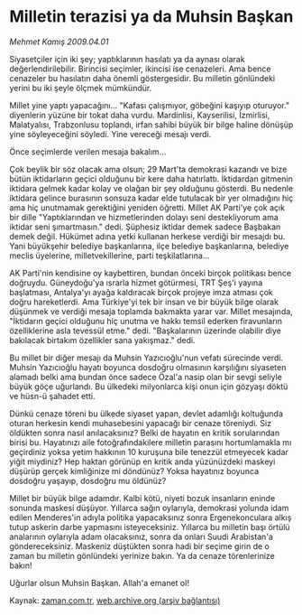 # Milletin terazisi ya da Muhsin Başkan

*Mehmet Kamış 2009.04.01*

<tr><td class="metin" colspan="2" style="padding-top: 20px; padding-left: 5px; padding-right: 10px;">Siyasetçiler için iki şey; yaptıklarının hasılatı ya da aynası olarak değerlendirilebilir. Birincisi seçimler, ikincisi ise cenazeleri. Ama bence cenazeler bu hasılatın daha önemli göstergesidir. Bu milletin gönlündeki yerini bu iki şeyle ölçmek mümkündür.</td></tr><tr><td class="metin" colspan="2" style="padding-top: 20px; padding-left: 5px; padding-right: 10px;"><p>
Millet yine yaptı yapacağını... "Kafası çalışmıyor, göbeğini kaşıyıp oturuyor." diyenlerin yüzüne bir tokat daha vurdu. Mardinlisi, Kayserilisi, İzmirlisi, Malatyalısı, Trabzonlusu toplandı, irfan sahibi büyük bir bilge haline dönüşüp yine söyleyeceğini söyledi. Yine vereceği mesajı verdi. 
<p>Önce seçimlerde verilen mesaja bakalım...
<p>Çok beylik bir söz olacak ama olsun; 29 Mart'ta demokrasi kazandı ve bize bütün iktidarların geçici olduğunu bir kere daha hatırlattı. İktidardan gitmenin iktidara gelmek kadar kolay ve olağan bir şey olduğunu gösterdi. Bu nedenle iktidara gelince burasının sonsuza kadar elde tutulacak bir yer olmadığını hiç ama hiç unutmamak gerektiğini yeniden öğretti. Millet AK Parti'ye çok açık bir dille "Yaptıklarından ve hizmetlerinden dolayı seni destekliyorum ama iktidar seni şımartmasın." dedi. Şüphesiz iktidar demek sadece Başbakan demek değil. Hükümet adına yetki kullanan herkese verdiği bir mesajdı bu. Yani büyükşehir belediye başkanlarına, ilçe belediye başkanlarına, belediye meclis üyelerine, milletvekillerine, parti teşkilatlarına... 
<p>AK Parti'nin kendisine oy kaybettiren, bundan önceki birçok politikası bence doğruydu. Güneydoğu'ya ısrarla hizmet götürmesi, TRT Şeş'i yayına başlatması, Antalya'yı ayağa kaldıracak birçok projeye imza atması çok doğru hareketlerdi. Ama Türkiye'yi tek bir insan ve bir büyük bilge olarak düşünmek ve verdiği mesaja toplamda bakmakta yarar var. Millet mesajında, "İktidarın geçici olduğunu hiç unutma ve hakkı temsil ederken firavunların özelliklerine asla tevessül etme." dedi. "Başkalarının üzerinde olabilir diye bakılacak birtakım özellikler sana yakışmaz." dedi.  
<p>Bu millet bir diğer mesajı da Muhsin Yazıcıoğlu'nun vefatı sürecinde verdi. Muhsin Yazıcıoğlu hayatı boyunca dosdoğru olmasının karşılığını siyaseten alamadı belki ama bundan önce sadece Özal'a nasip olan bir sevgi seliyle büyük göçe uğurlandı. Bu ülkedeki milyonlarca kişi onun için gözyaşı döktü ve hüsn-ü şahadet etti. 

<p>Dünkü cenaze töreni bu ülkede siyaset yapan, devlet adamlığı koltuğunda oturan herkesin kendi muhasebesini yapacağı bir cenaze töreniydi. Siz öldükten sonra nasıl anılacaksınız? Belki de hayatın en kritik sorularından birisi bu. Hayatınızı aile fotoğrafındakilere milletin parasını hortumlamakla mı geçirdiniz yoksa yetim hakkının 10 kuruşuna bile tenezzül etmeyecek kadar yiğit miydiniz? Hep haktan görünüp en kritik anda yüzünüzdeki maskeyi düşürüp gerçek kimliğinize mi döndünüz? Yoksa hayatınız boyunca dosdoğru yaşayıp, dosdoğru mu öldünüz?
<p>Millet bir büyük bilge adamdır. Kalbi kötü, niyeti bozuk insanların eninde sonunda maskesi düşüyor. Yıllarca sağın oylarıyla, demokrasi yolunda idam edilen Menderes'in adıyla politika yapacaksınız sonra Ergenekonculara alkış tutup askerin darbe yapmasını isteyeceksiniz. Yıllarca bu milletin başı örtülü analarının oylarıyla adam olacaksınız, sonra da onları Suudi Arabistan'a göndereceksiniz. Maskeniz düştükten sonra hadi bir seçime girin de o zaman bu milletin gönlündeki yerinize bakın. Ya da cenaze törenlerinize bakın!
<p>Uğurlar olsun Muhsin Başkan. Allah'a emanet ol!<br/></p></p></p></p></p></p></p></p></td></tr>

Kaynak: [zaman.com.tr](http://zaman.com.tr/yazar.do?yazino=832371), [web.archive.org (arşiv bağlantısı)](http://web.archive.org/web/20090412154452/http://www.zaman.com.tr:80/yazar.do?yazino=832371)

